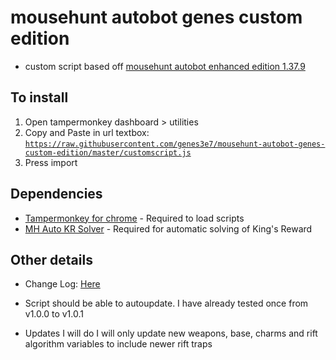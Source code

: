 # mousehunt autobot genes custom edition
- custom script based off [mousehunt autobot enhanced edition 1.37.9](https://greasyfork.org/en/scripts/5705-mousehunt-autobot-enhanced-edition?version=214422)

## To install
1. Open tampermonkey dashboard > utilities
2. Copy and Paste in url textbox:
[`https://raw.githubusercontent.com/genes3e7/mousehunt-autobot-genes-custom-edition/master/customscript.js`](https://raw.githubusercontent.com/genes3e7/mousehunt-autobot-genes-custom-edition/master/customscript.js)
3. Press import

## Dependencies
- [Tampermonkey for chrome](https://chrome.google.com/webstore/detail/tampermonkey/dhdgffkkebhmkfjojejmpbldmpobfkfo?hl=en) - Required to load scripts
- [MH Auto KR Solver](https://greasyfork.org/en/scripts/13809-mh-auto-kr-solver) - Required for automatic solving of King's Reward

## Other details
- Change Log: [Here](./changelog.md)

- Script should be able to autoupdate.
I have already tested once from v1.0.0 to v1.0.1

- Updates I will do
I will only update new weapons, base, charms and rift algorithm variables to include newer rift traps
